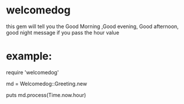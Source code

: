 # welcomedog

this gem will tell you the Good Morning ,Good evening, Good afternoon, good night message if you pass the hour value

# example: 

require 'welcomedog'

md = Welcomedog::Greeting.new

puts md.process(Time.now.hour)
